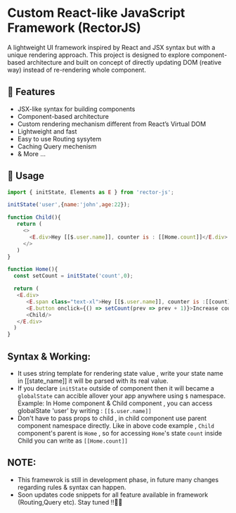 # Custom React-like JavaScript Framework (RectorJS)

A lightweight UI framework inspired by React and JSX syntax but with a unique rendering approach. 
This project is designed to explore component-based architecture and built on concept of directly updating DOM (reative way) instead of re-rendering whole component.

## 🚀 Features

- JSX-like syntax for building components
- Component-based architecture
- Custom rendering mechanism different from React’s Virtual DOM
- Lightweight and fast
- Easy to use Routing sysytem
- Caching Query mechenism
- & More ...

## 📝 Usage

```javascript
import { initState, Elements as E } from 'rector-js';

initState('user',{name:'john',age:22});

function Child(){
   return (
     <>
       <E.div>Hey [[$.user.name]], counter is : [[Home.count]]</E.div>
     </>
   )
}

function Home(){
  const setCount = initState('count',0);

  return (
   <E.div>
      <E.span class="text-xl">Hey [[$.user.name]], counter is :[[count]]</E.span>
      <E.button onclick={() => setCount(prev => prev + 1)}>Increase counter</E.button>
      <Child/>
   </E.div>
  )
}
```

## Syntax & Working:
 - It uses string template for rendering state value , write your state name in [[state_name]] it will be parsed with its real value.
 - If you declare `initState` outside of component then it will became a `globalState` can accible allover your app anywhere using `$` namespace.
   Example: In Home component & Child component , you can access globalState 'user' by writing :  `[[$.user.name]]`
 - Don't have to pass props to child , in child component use parent component namespace directly.
   Like in above code example , `Child` component's parent is `Home` , so for accessing `Home`'s state `count` inside Child you can write as `[[Home.count]]`

## NOTE:
 - This framewrok is still in development phase, in future many changes regarding rules & syntax can happen.
 - Soon updates code snippets for all feature available in framework (Routing,Query etc). Stay tuned !!✌🏻
